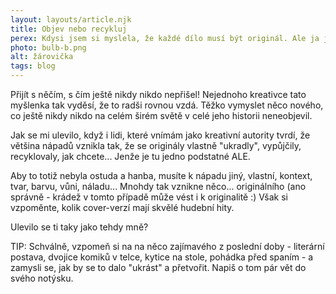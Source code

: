 ```yaml
---
layout: layouts/article.njk
title: Objev nebo recykluj
perex: Kdysi jsem si myslela, že každé dílo musí být originál. Ale ja je to doopravdy?
photo: bulb-b.png
alt: žárovička
tags: blog
---
```

Přijít s něčím, s čím ještě nikdy nikdo nepřišel! Nejednoho kreativce tato myšlenka tak vyděsí, že to radši rovnou vzdá. Těžko vymyslet něco nového, co ještě nikdy nikdo na celém širém světě v celé jeho historii neneobjevil.

Jak se mi ulevilo, když i lidi, které vnímám jako kreativní autority tvrdí, že většina nápadů vznikla tak, že se originály vlastně "ukradly", vypůjčily, recyklovaly, jak chcete... Jenže je tu jedno podstatné ALE. 

Aby to totiž nebyla ostuda a hanba, musíte k nápadu jiný, vlastní, kontext, tvar, barvu, vůni, náladu... Mnohdy tak vznikne něco... originálního (ano správně - krádež v tomto případě může vést i k originalitě :) Však si vzpoměnte, kolik cover-verzí mají skvělé hudební hity.

Ulevilo se ti taky jako tehdy mně? 

TIP: Schválně, vzpomeň si na na něco zajímavého z poslední doby - literární postava, dvojice komiků v telce, kytice na stole, pohádka před spaním - a zamysli se, jak by se to dalo "ukrást" a přetvořit. Napiš o tom pár vět do svého notýsku.